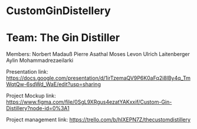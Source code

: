 # CustomGinDistellery

# Team: The Gin Distiller

Members:
Norbert Madauß
Pierre Asathal
Moses Levon
Ulrich Laitenberger
Aylin Mohammadrezaeilarki

Presentation link:
https://docs.google.com/presentation/d/1irTzemaQV9P6K0aFq2i8lBy4q_TmWqtQw-6sdWd_WaE/edit?usp=sharing

Project Mockup link:
https://www.figma.com/file/0SgL9XRgus4ezatYAKxxif/Custom-Gin-Distillery?node-id=0%3A1

Project management link:
https://trello.com/b/hIXEPN7Z/thecustomdistillery

